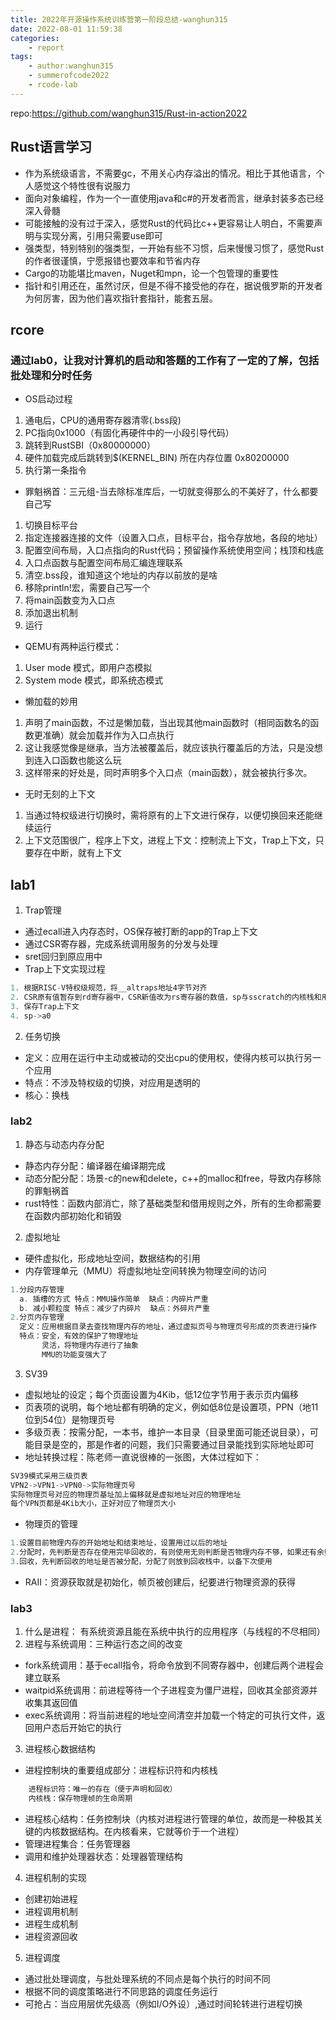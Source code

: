 ```yaml
---
title: 2022年开源操作系统训练营第一阶段总结-wanghun315
date: 2022-08-01 11:59:38
categories:
    - report
tags:
    - author:wanghun315
    - summerofcode2022
    - rcode-lab
---
```


repo:https://github.com/wanghun315/Rust-in-action2022

<!-- more -->

##  Rust语言学习
- 作为系统级语言，不需要gc，不用关心内存溢出的情况。相比于其他语言，个人感觉这个特性很有说服力
- 面向对象编程，作为一个一直使用java和c#的开发者而言，继承封装多态已经深入骨髓
- 可能接触的没有过于深入，感觉Rust的代码比c++更容易让人明白，不需要声明与实现分离，引用只需要use即可
- 强类型，特别特别的强类型，一开始有些不习惯，后来慢慢习惯了，感觉Rust的作者很谨慎，宁愿报错也要效率和节省内存
- Cargo的功能堪比maven，Nuget和mpn，论一个包管理的重要性
- 指针和引用还在，虽然讨厌，但是不得不接受他的存在，据说俄罗斯的开发者为何厉害，因为他们喜欢指针套指针，能套五层。
## rcore
### 通过lab0，让我对计算机的启动和答题的工作有了一定的了解，包括批处理和分时任务
- OS启动过程
1. 通电后，CPU的通用寄存器清零(.bss段)
2. PC指向0x1000（有固化再硬件中的一小段引导代码）
3. 跳转到RustSBI（0x80000000）
4. 硬件加载完成后跳转到$(KERNEL_BIN) 所在内存位置 0x80200000
5. 执行第一条指令
- 罪魁祸首：三元组-当去除标准库后，一切就变得那么的不美好了，什么都要自己写
1. 切换目标平台
2. 指定连接器连接的文件（设置入口点，目标平台，指令存放地，各段的地址）
3. 配置空间布局，入口点指向的Rust代码；预留操作系统使用空间；栈顶和栈底
4. 入口点函数与配置空间布局汇编连理联系
5. 清空.bss段，谁知道这个地址的内存以前放的是啥
6. 移除println!宏，需要自己写一个
7. 将main函数变为入口点
8. 添加退出机制
9. 运行
- QEMU有两种运行模式：
1. User mode 模式，即用户态模拟
2. System mode 模式，即系统态模式
- 懒加载的妙用
1. 声明了main函数，不过是懒加载，当出现其他main函数时（相同函数名的函数更准确）就会加载并作为入口点执行
2. 这让我感觉像是继承，当方法被覆盖后，就应该执行覆盖后的方法，只是没想到连入口函数也能这么玩
3. 这样带来的好处是，同时声明多个入口点（main函数），就会被执行多次。
- 无时无刻的上下文
1. 当通过特权级进行切换时，需将原有的上下文进行保存，以便切换回来还能继续运行
2. 上下文范围很广，程序上下文，进程上下文：控制流上下文，Trap上下文，只要存在中断，就有上下文
## lab1
1. Trap管理
- 通过ecall进入内存态时，OS保存被打断的app的Trap上下文
- 通过CSR寄存器，完成系统调用服务的分发与处理
- sret回归到原应用中
- Trap上下文实现过程
```rust
1. 根据RISC-V特权级规范，将__altraps地址4字节对齐
2. CSR原有值暂存到rd寄存器中，CSR新值改为rs寄存器的数值，sp与sscratch的内核栈和用户栈互换
3. 保存Trap上下文
4. sp->a0
```
2. 任务切换
- 定义：应用在运行中主动或被动的交出cpu的使用权，使得内核可以执行另一个应用
- 特点：不涉及特权级的切换，对应用是透明的
- 核心：换栈
### lab2
1. 静态与动态内存分配
- 静态内存分配：编译器在编译期完成
- 动态分配分配：场景-c的new和delete，c++的malloc和free，导致内存移除的罪魁祸首
- rust特性：函数内部消亡，除了基础类型和借用规则之外，所有的生命都需要在函数内部初始化和销毁
2. 虚拟地址
- 硬件虚拟化，形成地址空间，数据结构的引用
- 内存管理单元（MMU）将虚拟地址空间转换为物理空间的访问
```rust
1.分段内存管理
  a. 插槽的方式 特点：MMU操作简单  缺点：内碎片严重
  b. 减小颗粒度 特点：减少了内碎片  缺点：外碎片严重
2.分页内存管理
  定义：应用根据目录去查找物理内存的地址，通过虚拟页号与物理页号形成的页表进行操作
  特点：安全，有效的保护了物理地址
       灵活，将物理内存进行了抽象
       MMU的功能变强大了
```
3. SV39
- 虚拟地址的设定；每个页面设置为4Kib，低12位字节用于表示页内偏移
- 页表项的说明，每个地址都有明确的定义，例如低8位是设置项，PPN（地11位到54位）是物理页号
- 多级页表：按需分配，一本书，维护一本目录（目录里面可能还说目录），可能目录是空的，那是作者的问题，我们只需要通过目录能找到实际地址即可
- 地址转换过程：陈老师一直说很棒的一张图，大体过程如下：
```rust
SV39模式采用三级页表
VPN2->VPN1->VPN0->实际物理页号
实际物理页号对应的物理页基址加上偏移就是虚拟地址对应的物理地址
每个VPN页都是4Kib大小，正好对应了物理页大小
```
- 物理页的管理
```rust
1.设置目前物理内存的开始地址和结束地址，设置用过以后的地址
2.分配时，先判断是否存在使用完毕回收的，有则使用无则判断是否物理内存不够，如果还有余则将开始地址向后移动，将原有的地址分配出去
3.回收，先判断回收的地址是否被分配，分配了则放到回收栈中，以备下次使用
```
- RAII：资源获取就是初始化，帧页被创建后，纪要进行物理资源的获得
### lab3
1. 什么是进程： 有系统资源且能在系统中执行的应用程序（与线程的不尽相同）
2. 进程与系统调用：三种运行态之间的改变
- fork系统调用：基于ecall指令，将命令放到不同寄存器中，创建后两个进程会建立联系
- waitpid系统调用：前进程等待一个子进程变为僵尸进程，回收其全部资源并收集其返回值
- exec系统调用：将当前进程的地址空间清空并加载一个特定的可执行文件，返回用户态后开始它的执行
3. 进程核心数据结构
- 进程控制块的重要组成部分：进程标识符和内核栈
```rust
    进程标识符：唯一的存在（便于声明和回收）
    内核栈：保存物理帧的生命周期
```
- 进程核心结构：任务控制块（内核对进程进行管理的单位，故而是一种极其关键的内核数据结构。在内核看来，它就等价于一个进程）
- 管理进程集合：任务管理器
- 调用和维护处理器状态：处理器管理结构
4. 进程机制的实现
- 创建初始进程
- 进程调用机制
- 进程生成机制
- 进程资源回收
5. 进程调度
- 通过批处理调度，与批处理系统的不同点是每个执行的时间不同
- 根据不同的调度策略进行不同思路的调度任务运行
- 可抢占：当应用层优先级高（例如I/O外设）,通过时间轮转进行进程切换
